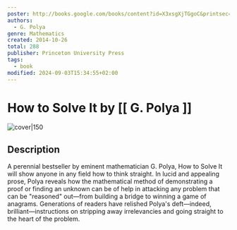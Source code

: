 ```yaml
---
poster: http://books.google.com/books/content?id=X3xsgXjTGgoC&printsec=frontcover&img=1&zoom=1&edge=curl&source=gbs_api
authors:
  - G. Polya
genre: Mathematics
created: 2014-10-26
total: 288
publisher: Princeton University Press
tags:
  - book
modified: 2024-09-03T15:34:55+02:00
---
```


# How to Solve It by [[ G. Polya ]]

![cover|150](http://books.google.com/books/content?id=X3xsgXjTGgoC&printsec=frontcover&img=1&zoom=1&edge=curl&source=gbs_api)

## Description

A perennial bestseller by eminent mathematician G. Polya, How to Solve It will show anyone in any field how to think straight. In lucid and appealing prose, Polya reveals how the mathematical method of demonstrating a proof or finding an unknown can be of help in attacking any problem that can be "reasoned" out—from building a bridge to winning a game of anagrams. Generations of readers have relished Polya's deft—indeed, brilliant—instructions on stripping away irrelevancies and going straight to the heart of the problem.
